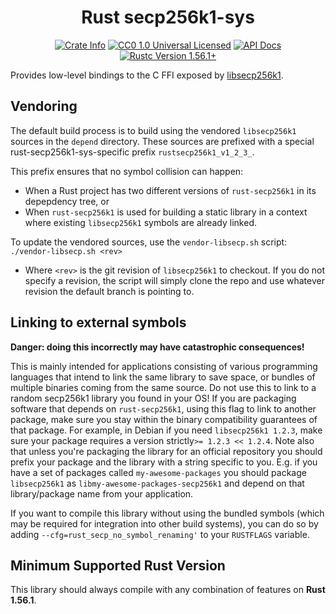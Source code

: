 <div align="center">
  <h1>Rust secp256k1-sys</h1>

  <p>
    <a href="https://crates.io/crates/secp256k1-sys"><img alt="Crate Info" src="https://img.shields.io/crates/v/secp256k1-sys.svg"/></a>
    <a href="https://github.com/rust-bitcoin/rust-secp256k1/blob/master/LICENSE"><img alt="CC0 1.0 Universal Licensed" src="https://img.shields.io/badge/license-CC0--1.0-blue.svg"/></a>
    <a href="https://docs.rs/secp256k1"><img alt="API Docs" src="https://img.shields.io/badge/docs.rs-secp256k1-green"/></a>
    <a href="https://blog.rust-lang.org/2020/02/27/Rust-1.56.1.html"><img alt="Rustc Version 1.56.1+" src="https://img.shields.io/badge/rustc-1.56.1%2B-lightgrey.svg"/></a>
  </p>
</div>

Provides low-level bindings to the C FFI exposed by [libsecp256k1](https://github.com/bitcoin-core/secp256k1).

## Vendoring

The default build process is to build using the vendored `libsecp256k1` sources in the `depend`
directory. These sources are prefixed with a special rust-secp256k1-sys-specific prefix
`rustsecp256k1_v1_2_3_`.

This prefix ensures that no symbol collision can happen:

- When a Rust project has two different versions of `rust-secp256k1` in its depepdency tree, or
- When `rust-secp256k1` is used for building a static library in a context where existing
  `libsecp256k1` symbols are already linked.

To update the vendored sources, use the `vendor-libsecp.sh` script: `./vendor-libsecp.sh <rev>`

- Where `<rev>` is the git revision of `libsecp256k1` to checkout. If you do not specify a revision,
  the script will simply clone the repo and use whatever revision the default branch is pointing to.

## Linking to external symbols

**Danger: doing this incorrectly may have catastrophic consequences!**

This is mainly intended for applications consisting of various programming languages that intend to
link the same library to save space, or bundles of multiple binaries coming from the same source. Do
not use this to link to a random secp256k1 library you found in your OS! If you are packaging
software that depends on `rust-secp256k1`, using this flag to link to another package, make sure you
stay within the binary compatibility guarantees of that package. For example, in Debian if you need
`libsecp256k1 1.2.3`, make sure your package requires a version strictly`>= 1.2.3 << 1.2.4`. Note
also that unless you're packaging the library for an official repository you should prefix your
package and the library with a string specific to you. E.g. if you have a set of packages called
`my-awesome-packages` you should package `libsecp256k1` as `libmy-awesome-packages-secp256k1` and
depend on that library/package name from your application.

If you want to compile this library without using the bundled symbols (which may be required for
integration into other build systems), you can do so by adding `--cfg=rust_secp_no_symbol_renaming'`
to your `RUSTFLAGS` variable.

## Minimum Supported Rust Version

This library should always compile with any combination of features on **Rust 1.56.1**.
